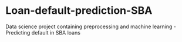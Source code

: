 # Loan-default-prediction-SBA
Data science project containing preprocessing and machine learning - Predicting default in SBA loans
